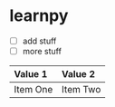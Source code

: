 # learnpy

- [ ] add stuff
- [ ] more stuff

| Value 1 | Value 2 |
| :------------- | :------------- |
| Item One       | Item Two       |
